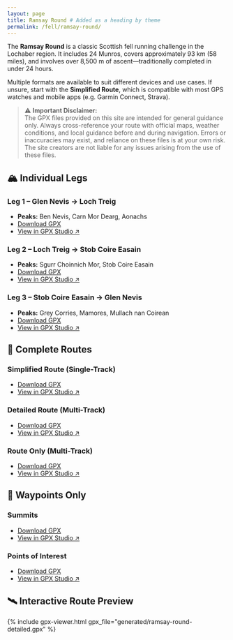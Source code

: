 ```yaml
---
layout: page
title: Ramsay Round # Added as a heading by theme
permalink: /fell/ramsay-round/
---
```


The **Ramsay Round** is a classic Scottish fell running challenge in the Lochaber region. It includes 24 Munros, covers approximately 93 km (58 miles), and involves over 8,500 m of ascent—traditionally completed in under 24 hours.

Multiple formats are available to suit different devices and use cases. If unsure, start with the **Simplified Route**, which is compatible with most GPS watches and mobile apps (e.g. Garmin Connect, Strava).

> ⚠️ **Important Disclaimer:**  
> The GPX files provided on this site are intended for general guidance only. Always cross-reference your route with official maps, weather conditions, and local guidance before and during navigation. Errors or inaccuracies may exist, and reliance on these files is at your own risk. The site creators are not liable for any issues arising from the use of these files.

## 🏔 Individual Legs

### Leg 1 – Glen Nevis → Loch Treig
- **Peaks:** Ben Nevis, Carn Mor Dearg, Aonachs
- [Download GPX](generated/ramsay-round-leg-1.gpx)
- [View in GPX Studio ↗](https://gpx.studio/app?files=["https://thomasturrell.github.io/running-routes/fell/ramsay-round/generated/ramsay-round-leg-1.gpx"])

### Leg 2 – Loch Treig → Stob Coire Easain
- **Peaks:** Sgurr Choinnich Mor, Stob Coire Easain
- [Download GPX](generated/ramsay-round-leg-2.gpx)
- [View in GPX Studio ↗](https://gpx.studio/app?files=["https://thomasturrell.github.io/running-routes/fell/ramsay-round/generated/ramsay-round-leg-2.gpx"])

### Leg 3 – Stob Coire Easain → Glen Nevis
- **Peaks:** Grey Corries, Mamores, Mullach nan Coirean
- [Download GPX](generated/ramsay-round-leg-3.gpx)
- [View in GPX Studio ↗](https://gpx.studio/app?files=["https://thomasturrell.github.io/running-routes/fell/ramsay-round/generated/ramsay-round-leg-3.gpx"])

## 🔁 Complete Routes

### Simplified Route (Single-Track)
- [Download GPX](generated/ramsay-round-simplified.gpx)
- [View in GPX Studio ↗](https://gpx.studio/app?files=["https://thomasturrell.github.io/running-routes/fell/ramsay-round/generated/ramsay-round-simplified.gpx"])

### Detailed Route (Multi-Track)
- [Download GPX](generated/ramsay-round-detailed.gpx)
- [View in GPX Studio ↗](https://gpx.studio/app?files=["https://thomasturrell.github.io/running-routes/fell/ramsay-round/generated/ramsay-round-detailed.gpx"])

### Route Only (Multi-Track)
- [Download GPX](generated/ramsay-round-track.gpx)
- [View in GPX Studio ↗](https://gpx.studio/app?files=["https://thomasturrell.github.io/running-routes/fell/ramsay-round/generated/ramsay-round-track.gpx"])

## 📍 Waypoints Only

### Summits
- [Download GPX](generated/ramsay-round-summits.gpx)
- [View in GPX Studio ↗](https://gpx.studio/app?files=["https://thomasturrell.github.io/running-routes/fell/ramsay-round/generated/ramsay-round-summits.gpx"])

### Points of Interest
- [Download GPX](generated/ramsay-round-points-of-interest.gpx)
- [View in GPX Studio ↗](https://gpx.studio/app?files=["https://thomasturrell.github.io/running-routes/fell/ramsay-round/generated/ramsay-round-points-of-interest.gpx"])

## 🛰️ Interactive Route Preview

{% include gpx-viewer.html gpx_file="generated/ramsay-round-detailed.gpx" %}

